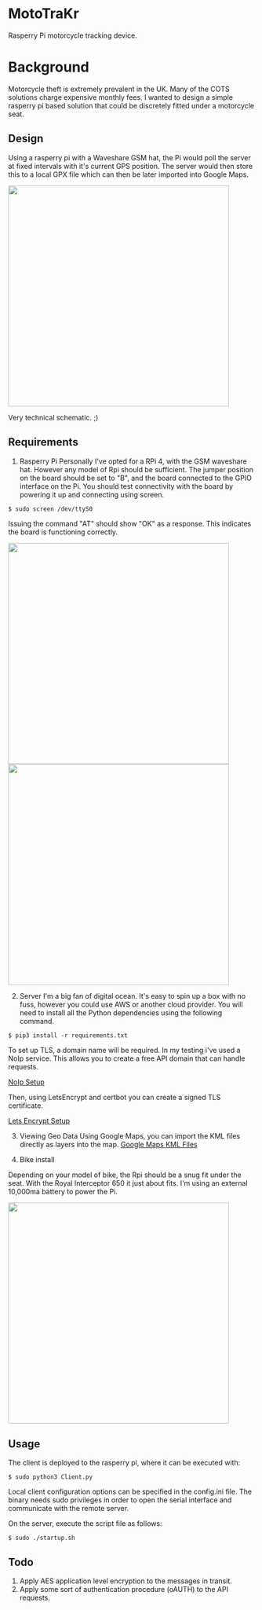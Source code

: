 # MotoTraKr
Rasperry Pi motorcycle tracking device. 


Background
=========

Motorcycle theft is extremely prevalent in the UK. Many of the COTS solutions charge expensive monthly fees. I wanted to design a simple rasperry pi based solution that could be discretely fitted under a motorcycle seat.

Design
---------

Using a rasperry pi with a Waveshare GSM hat, the Pi would poll the server at fixed intervals with it's current GPS position. 
The server would then store this to a local GPX file which can then be later imported into Google Maps.


<img src="https://user-images.githubusercontent.com/83759501/154311723-29a23d08-4ab9-4224-9dd2-59c3810718f7.jpg" width="450" height="450">

Very technical schematic. ;)


Requirements
---------

1. Rasperry Pi
Personally I've opted for a RPi 4, with the GSM waveshare hat. However any model of Rpi should be sufficient. The jumper position on the board should be set to "B", and the board connected to the GPIO interface on the Pi. You should test connectivity with the board by powering it up and connecting using screen.


```
$ sudo screen /dev/ttyS0
```

Issuing the command "AT" should show "OK" as a response. This indicates the board is functioning correctly.

<img src="https://user-images.githubusercontent.com/83759501/154678093-7956f429-8ad7-480f-b747-96437fcdc6d4.png" width="450" height="450">

<img src="https://user-images.githubusercontent.com/83759501/154678138-b716be57-a354-4bdb-b355-7505ad9b5a91.png" width="450" height="450">


2. Server
I'm a big fan of digital ocean. It's easy to spin up a box with no fuss, however you could use AWS or another cloud provider. You will need to install all the Python dependencies using the following command.

```
$ pip3 install -r requirements.txt
```

To set up TLS, a domain name will be required. In my testing i've used a NoIp service. This allows you to create a free API domain that can handle requests.

[NoIp Setup](https://www.noip.com/)

Then, using LetsEncrypt and certbot you can create a signed TLS certificate.

[Lets Encrypt Setup](https://certbot.eff.org/instructions?ws=other&os=ubuntufocal)

3. Viewing Geo Data
Using Google Maps, you can import the KML files directly as layers into the map.
[Google Maps KML Files](https://support.google.com/mymaps/answer/3024836?hl=en&co=GENIE.Platform=Desktop)

4. Bike install

Depending on your model of bike, the Rpi should be a snug fit under the seat. With the Royal Interceptor 650 it just about fits. I'm using an external 10,000ma battery to power the Pi.

<img src="https://user-images.githubusercontent.com/83759501/154685192-7f111da8-268f-4ea5-845a-17bdded19c2f.png" width="450" height="450">


Usage
---------

The client is deployed to the rasperry pi, where it can be executed with:

```
$ sudo python3 Client.py
```

Local client configuration options can be specified in the config.ini file. The binary needs sudo privileges in order to open 
the serial interface and communicate with the remote server. 

On the server, execute the script file as follows:

```
$ sudo ./startup.sh
```

Todo 
--------

1. Apply AES application level encryption to the messages in transit.
2. Apply some sort of authentication procedure (oAUTH) to the API requests.
